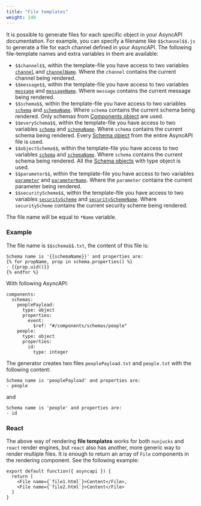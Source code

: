 ```yaml
---
title: "File templates"
weight: 140
---
```


It is possible to generate files for each specific object in your AsyncAPI documentation. For example, you can specify a filename like `$$channel$$.js` to generate a file for each channel defined in your AsyncAPI. The following file-template names and extra variables in them are available:

   - `$$channel$$`, within the template-file you have access to two variables [`channel`](https://github.com/asyncapi/parser-api/blob/master/docs/api.md#channel) and [`channelName`](https://github.com/asyncapi/parser-api/blob/master/docs/api.md#channels). Where the `channel` contains the current channel being rendered.
   - `$$message$$`, within the template-file you have access to two variables [`message`](https://github.com/asyncapi/parser-api/blob/master/docs/api.md#message) and [`messageName`](https://github.com/asyncapi/parser-api/blob/master/docs/api.md#message). Where `message` contains the current message being rendered.
   - `$$schema$$`, within the template-file you have access to two variables [`schema`](https://github.com/asyncapi/parser-api/blob/master/docs/api.md#schema) and [`schemaName`](https://github.com/asyncapi/parser-api/blob/master/docs/api.md#schema). Where `schema` contains the current schema being rendered. Only schemas from [Components object](https://www.asyncapi.com/docs/reference/specification/latest#componentsObject) are used. 
   - `$$everySchema$$`, within the template-file you have access to two variables [`schema`](https://github.com/asyncapi/parser-api/blob/master/docs/api.md#schema) and [`schemaName`](https://github.com/asyncapi/parser-api/blob/master/docs/api.md#schemas). Where `schema` contains the current schema being rendered. Every [Schema object](https://www.asyncapi.com/docs/specifications/2.0.0/#schemaObject) from the entire AsyncAPI file is used.
   - `$$objectSchema$$`, within the template-file you have access to two variables [`schema`](https://github.com/asyncapi/parser-api/blob/master/docs/api.md#schema) and [`schemaName`](https://github.com/asyncapi/parser-api/blob/master/docs/api.md#schemas). Where `schema` contains the current schema being rendered. All the [Schema objects](https://www.asyncapi.com/docs/reference/specification/latest#multiFormatSchemaObject) with type object is used.
   - `$$parameter$$`, within the template-file you have access to two variables [`parameter`](https://github.com/asyncapi/parser-api/blob/master/docs/api.md#channelparameter) and [`parameterName`](https://github.com/asyncapi/parser-api/blob/master/docs/api.md#channelparameters). Where the `parameter` contains the current parameter being rendered.
   - `$$securityScheme$$`, within the template-file you have access to two variables [`securityScheme`](https://github.com/asyncapi/parser-api/blob/master/docs/api.md#securityscheme) and [`securitySchemeName`](https://github.com/asyncapi/parser-api/blob/master/docs/api.md#securityschemes). Where `securityScheme` contains the current security scheme being rendered.

The file name will be equal to `*Name` variable.

### Example

The file name is `$$schema$$.txt`, the content of this file is:
```
Schema name is '{{schemaName}}' and properties are:
{% for propName, prop in schema.properties() %}
- {{prop.uid()}}
{% endfor %}
```

With following AsyncAPI:
```
components:
  schemas: 
    peoplePayload:
      type: object
      properties:
        event:
          $ref: "#/components/schemas/people"
    people:
      type: object
      properties:
        id:
          type: integer
```

The generator creates two files `peoplePayload.txt` and `people.txt` with the following content:
```
Schema name is 'peoplePayload' and properties are:
- people
```

and
```
Schema name is 'people' and properties are:
- id
```

### React

The above way of rendering **file templates** works for both `nunjucks` and `react` render engines, but `react` also has another, more generic way to render multiple files. It is enough to return an array of `File` components in the rendering component. See the following example:

```tsx
export default function({ asyncapi }) {
  return [
    <File name={`file1.html`}>Content</File>,
    <File name={`file2.html`}>Content</File>
  ]
}
```